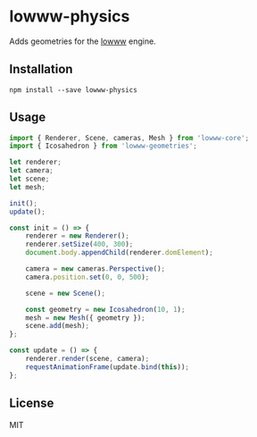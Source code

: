 # lowww-physics
Adds geometries for the [lowww](https://github.com/andrevenancio/lowww) engine.

## Installation
`npm install --save lowww-physics`


## Usage
```javascript
import { Renderer, Scene, cameras, Mesh } from 'lowww-core';
import { Icosahedron } from 'lowww-geometries';

let renderer;
let camera;
let scene;
let mesh;

init();
update();

const init = () => {
    renderer = new Renderer();
    renderer.setSize(400, 300);
    document.body.appendChild(renderer.domElement);

    camera = new cameras.Perspective();
    camera.position.set(0, 0, 500);

    scene = new Scene();

    const geometry = new Icosahedron(10, 1);
    mesh = new Mesh({ geometry });
    scene.add(mesh);
};

const update = () => {
    renderer.render(scene, camera);
    requestAnimationFrame(update.bind(this));
};
```


## License
MIT
